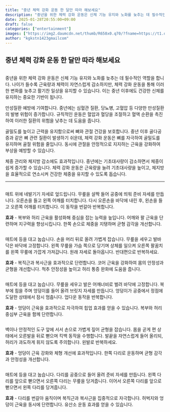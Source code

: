 ```yaml
---
title: "중년 체력 강화 운동 한 달만 따라 해보세요"
description: "중년을 위한 체력 강화 운동은 신체 기능 유지와 노화를 늦추는 데 필수적인 역할을 합니다. 나이가 들수록 근육량과 체력이 자연스럽게 감소하지만, 체력 강화 운동을 통해 이러한 변화를 늦추고 활기찬 일상을 유지할 수 있습니다. 이는 중년 이후에도 건강한 신체를 유지하는 "
date: 2025-01-28T20:55:00+09:00
draft: false
categories: ["entertainment"]
images: ["https://img2.daumcdn.net/thumb/R658x0.q70/?fname=https://t1.daumcdn.net/news/202501/28/tenbody/20250128073048455cwgs.jpg", "https://t1.daumcdn.net/news/202501/28/tenbody/20250128073048713absr.gif", "https://t1.daumcdn.net/news/202501/28/tenbody/20250128073048998lvan.gif", "https://t1.daumcdn.net/news/202501/28/tenbody/20250128073049315ggcy.gif", "https://t1.daumcdn.net/news/202501/28/tenbody/20250128073049575tbfg.gif"]
author: "kgkstn1423gmailcom"
---
```


<h2 >중년 체력 강화 운동 한 달만 따라 해보세요</h2> <figure ><img src="https://img2.daumcdn.net/thumb/R658x0.q70/?fname=https://t1.daumcdn.net/news/202501/28/tenbody/20250128073048455cwgs.jpg" alt=""/></figure> <p>중년을 위한 체력 강화 운동은 신체 기능 유지와 노화를 늦추는 데 필수적인 역할을 합니다. 나이가 들수록 근육량과 체력이 자연스럽게 감소하지만, 체력 강화 운동을 통해 이러한 변화를 늦추고 활기찬 일상을 유지할 수 있습니다. 이는 중년 이후에도 건강한 신체를 유지하는 중요한 기반이 됩니다.</p> <p>만성질환 예방에 기여합니다. 중년에는 심혈관 질환, 당뇨병, 고혈압 등 다양한 만성질환의 발병 위험이 증가합니다. 규칙적인 운동은 혈압과 혈당을 조절하고 혈액 순환을 촉진하여 이러한 질환의 위험을 낮추는 데 도움을 줍니다.</p> <p>골밀도를 높이고 근력을 유지함으로써 뼈와 관절 건강을 보호합니다. 중년 이후 골다공증과 같은 뼈 관련 질환이 발생하기 쉬운데, 체력 강화 운동은 뼈를 자극하여 골밀도를 유지하며 골절 위험을 줄입니다. 동시에 관절을 안정적으로 지지하는 근육을 강화하여 부상을 예방할 수 있습니다.</p> <p>체중 관리와 체지방 감소에도 효과적입니다. 중년에는 기초대사량이 감소하면서 체중이 쉽게 증가할 수 있습니다. 체력 강화 운동은 근육량을 늘려 기초대사량을 높이고, 체지방을 효율적으로 연소시켜 건강한 체중을 유지할 수 있도록 돕습니다.</p> <hr /> <figure ><img src="https://t1.daumcdn.net/news/202501/28/tenbody/20250128073048713absr.gif" alt=""/></figure> <p>매트 위에 네발기기 자세로 엎드립니다. 무릎을 살짝 들어 공중에 띄워 준비 자세를 만듭니다. 오른손을 들고 왼쪽 어깨를 터치합니다. 다시 오른손을 바닥에 내린 후, 왼손을 들고 오른쪽 어깨를 터치합니다. 이 동작을 번갈아 반복합니다.</p> <p><strong>효과</strong> - 복부와 허리 근육을 활성화해 중심을 잡는 능력을 높입니다. 어깨와 팔 근육을 단련하며 지구력을 향상시킵니다. 한쪽 손으로 체중을 지탱하며 균형 감각을 개선합니다.</p> <figure ><img src="https://t1.daumcdn.net/news/202501/28/tenbody/20250128073048998lvan.gif" alt=""/></figure> <p>매트에 등을 대고 눕습니다. 손을 머리 뒤로 올려 가볍게 잡습니다. 무릎을 세우고 발바닥은 바닥에 고정합니다. 왼쪽 무릎을 가슴 쪽으로 당기며 상체를 일으켜 오른쪽 팔꿈치를 왼쪽 무릎에 가깝게 가져갑니다. 원래 자세로 돌아옵니다. 반대편으로 반복하세요.</p> <p><strong>효과</strong> - 복직근과 복사근을 효과적으로 단련합니다. 코어 근육을 강화하여 몸의 안정성과 균형을 개선합니다. 척추 안정성을 높이고 허리 통증 완화에 도움을 줍니다.</p> <figure ><img src="https://t1.daumcdn.net/news/202501/28/tenbody/20250128073049315ggcy.gif" alt=""/></figure> <p>매트에 등을 대고 눕습니다. 무릎을 세우고 발은 어깨너비로 벌려 바닥에 고정합니다. 복부에 힘을 주며 엉덩이를 들어 올려 브릿지 자세를 만듭니다. 엉덩이가 공중에서 정점에 도달한 상태에서 잠시 멈춥니다. 업다운 동작을 반복합니다.</p> <p><strong>효과</strong> - 엉덩이 근육을 효과적으로 자극하여 힙업 효과를 얻을 수 있습니다. 복부와 허리 중심부 근육을 함께 단련합니다.</p> <figure ><img src="https://t1.daumcdn.net/news/202501/28/tenbody/20250128073049575tbfg.gif" alt=""/></figure> <p>벽이나 안정적인 도구 앞에 서서 손으로 가볍게 짚어 균형을 잡습니다. 몸을 곧게 편 상태에서 오른발을 뒤로 뻗으며 킥백 동작을 수행합니다. 발끝을 자연스럽게 들어 올리되, 허리가 과도하게 휘지 않도록 주의합니다. 왼발로 반복하세요.</p> <p><strong>효과</strong> - 엉덩이 근육 강화와 체형 개선에 효과적입니다. 한쪽 다리로 운동하며 균형 감각과 안정성을 개선합니다.</p> <figure ><img src="https://t1.daumcdn.net/news/202501/28/tenbody/20250128073049899mdxh.gif" alt=""/></figure> <p>매트에 등을 대고 눕습니다. 다리를 공중으로 들어 올려 준비 자세를 만듭니다. 왼쪽 다리를 앞으로 뻗으면서 오른쪽 다리는 무릎을 당겨줍니다. 이어서 오른쪽 다리를 앞으로 뻗으면서 왼쪽 다리를 당겨줍니다.</p> <p><strong>효과</strong> - 다리를 번갈아 움직이며 복직근과 복사근을 집중적으로 자극합니다. 허벅지와 엉덩이 근육을 동시에 단련합니다. 유산소 운동 효과를 얻을 수 있습니다.</p>